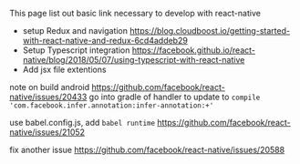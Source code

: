 This page list out basic link necessary to develop with react-native
* setup Redux and navigation https://blog.cloudboost.io/getting-started-with-react-native-and-redux-6cd4addeb29
* Setup Typescript integration https://facebook.github.io/react-native/blog/2018/05/07/using-typescript-with-react-native
* Add jsx file extentions 

note on build android
https://github.com/facebook/react-native/issues/20433
go into gradle of handler to update to `compile 'com.facebook.infer.annotation:infer-annotation:+'`

use babel.config.js, add `babel runtime`
https://github.com/facebook/react-native/issues/21052

fix another issue
https://github.com/facebook/react-native/issues/20588
